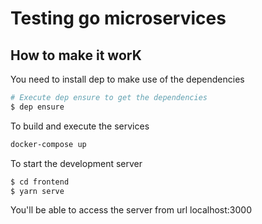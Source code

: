 # Testing go microservices
## How to make it worK

You need to install dep to make use of the dependencies

```sh
# Execute dep ensure to get the dependencies
$ dep ensure
```

To build and execute the services
```sh
docker-compose up
```

To start the development server 
```sh
$ cd frontend
$ yarn serve
```

You'll be able to access the server from url localhost:3000

